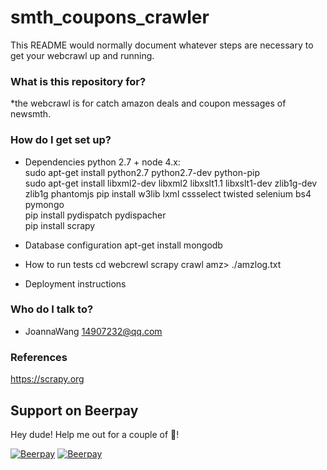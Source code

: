 # smth_coupons_crawler  #

This README would normally document whatever steps are necessary to get your webcrawl up and running.

### What is this repository for? ###

*the webcrawl is for catch amazon deals and coupon messages of newsmth.

### How do I get set up? ###

* Dependencies
    python 2.7 + node 4.x:  
	sudo apt-get install python2.7 python2.7-dev python-pip  
    sudo apt-get install libxml2-dev libxml2 libxslt1.1 libxslt1-dev zlib1g-dev zlib1g phantomjs
    pip install w3lib lxml cssselect twisted selenium bs4 pymongo  
	pip install pydispatch pydispacher  
	pip install scrapy  
* Database configuration
    apt-get install mongodb

* How to run tests
   cd webcrewl
   scrapy crawl amz> ./amzlog.txt

* Deployment instructions

### Who do I talk to? ###

* JoannaWang 14907232@qq.com

### References

https://scrapy.org

## Support on Beerpay
Hey dude! Help me out for a couple of :beers:!

[![Beerpay](https://beerpay.io/yangboz/as3MQTT/badge.svg?style=beer-square)](https://beerpay.io/yangboz/as3MQTT)  [![Beerpay](https://beerpay.io/yangboz/as3MQTT/make-wish.svg?style=flat-square)](https://beerpay.io/yangboz/as3MQTT?focus=wish)

